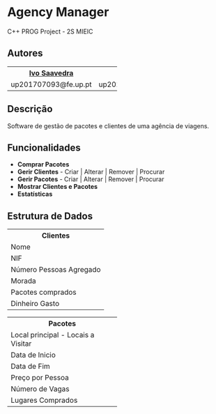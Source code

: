 # Agency Manager

C++ PROG Project - 2S MIEIC

<h2>Autores</h2>

<table style="width:50%;">
  <tr>
    <th><a href="https://github.com/ivSaav"><b>Ivo Saavedra</b></a></th>
    <th><a href="https://github.com/rodykings"><b>Rodrigo Reis</b></a></th>
  </tr>
  <tr>
    <td>up201707093@fe.up.pt</td>
    <td>up201806534@fe.up.pt</td>
  </tr>
</table>

<h2>Descrição</h2>

<p>Software de gestão de pacotes e clientes de uma agência de viagens.</p>



<h2>Funcionalidades</h2>

<ul>
  <li><b>Comprar Pacotes</b> 
  <li><b>Gerir Clientes</b> - Criar | Alterar | Remover | Procurar</li>
  <li><b>Gerir Pacotes</b> - Criar | Alterar | Remover | Procurar</li>
  <li><b>Mostrar Clientes e Pacotes</b></li>
  <li><b>Estatísticas</b></li>
</ul>



<h2>Estrutura de Dados</h2>

<table style="width:50%">
  <tr>
    <th><b>Clientes</b></th>
  </tr>
  <tr>
    <td>Nome</td>
  </tr>
  <tr>
    <td>NIF</td>
  </tr>
  <tr>
    <td>Número Pessoas Agregado</td>
  </tr>
  <tr>
    <td>Morada</td>
  </tr>
  <tr>
    <td>Pacotes comprados</td>
  </tr>
  <tr>
    <td>Dinheiro Gasto</td>
  </tr>
</table>


<table style="width:50%">
  <tr>
    <th><b>Pacotes</b></th> 
  </tr>
  <tr>
    <td>Local principal - Locais a Visitar</td> 
  </tr>
  <tr>
    <td>Data de Inicio</td> 
  </tr>
  <tr>
    <td>Data de Fim</td> 
  </tr>
  <tr>
    <td>Preço por Pessoa</td> 
  </tr>
  <tr>
    <td>Número de Vagas</td> 
  </tr>
  <tr>
    <td>Lugares Comprados</td> 
  </tr>
</table>


